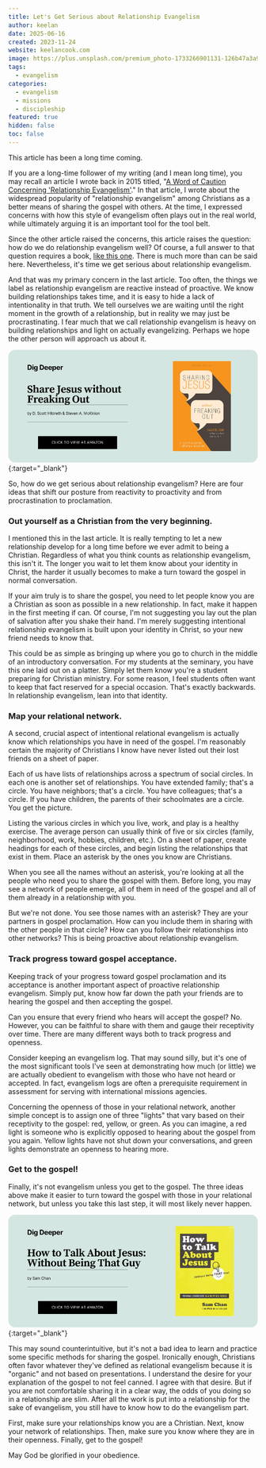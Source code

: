 ```yaml
---
title: Let's Get Serious about Relationship Evangelism
author: keelan
date: 2025-06-16
created: 2023-11-24
website: keelancook.com
image: https://plus.unsplash.com/premium_photo-1733266901131-126b47a3a91f?q=80&w=1470&auto=format&fit=crop&ixlib=rb-4.1.0&ixid=M3wxMjA3fDB8MHxwaG90by1wYWdlfHx8fGVufDB8fHx8fA%3D%3D
tags:
  - evangelism
categories:
  - evangelism
  - missions
  - discipleship
featured: true
hidden: false
toc: false
---
```


This article has been a long time coming. 

If you are a long-time follower of my writing (and I mean long time), you may recall an article I wrote back in 2015 titled, "[A Word of Caution Concerning 'Relationship Evangelism'](https://keelancook.com/a-word-of-caution-concerning-relationship-evangelism)." In that article, I wrote about the widespread popularity of "relationship evangelism" among Christians as a better means of sharing the gospel with others. At the time, I expressed concerns with how this style of evangelism often plays out in the real world, while ultimately arguing it is an important tool for the tool belt.

Since the other article raised the concerns, this article raises the question: how do we do relationship evangelism well? Of course, a full answer to that question requires a book, [like this one](https://amzn.to/448QTmP). There is much more than can be said here. Nevertheless, it's time we get serious about relationship evangelism.

And that was my primary concern in the last article. Too often, the things we label as relationship evangelism are reactive instead of proactive. We know building relationships takes time, and it is easy to hide a lack of intentionality in that truth. We tell ourselves we are waiting until the right moment in the growth of a relationship, but in reality we may just be procrastinating. I fear much that we call relationship evangelism is heavy on building relationships and light on actually evangelizing. Perhaps we hope the other person will approach us about it.

[![Share Jesus without Freaking Out](images/promo/share-jesus.png)](https://amzn.to/3YTy8lB){:target="_blank"}

So, how do we get serious about relationship evangelism? Here are four ideas that shift our posture from reactivity to proactivity and from procrastination to proclamation.

### Out yourself as a Christian from the very beginning.
I mentioned this in the last article. It is really tempting to let a new relationship develop for a long time before we ever admit to being a Christian. Regardless of what you think counts as relationship evangelism, this isn't it. The longer you wait to let them know about your identity in Christ, the harder it usually becomes to make a turn toward the gospel in normal conversation. 

If your aim truly is to share the gospel, you need to let people know you are a Christian as soon as possible in a new relationship. In fact, make it happen in the first meeting if can. Of course, I'm not suggesting you lay out the plan of salvation after you shake their hand. I'm merely suggesting intentional relationship evangelism is built upon your identity in Christ, so your new friend needs to know that. 

This could be as simple as bringing up where you go to church in the middle of an introductory conversation. For my students at the seminary, you have this one laid out on a platter. Simply let them know you're a student preparing for Christian ministry. For some reason, I feel students often want to keep that fact reserved for a special occasion. That's exactly backwards. In relationship evangelism, lean into that identity.

### Map your relational network.
A second, crucial aspect of intentional relational evangelism is actually know which relationships you have in need of the gospel. I'm reasonably certain the majority of Christians I know have never listed out their lost friends on a sheet of paper. 

Each of us have lists of relationships across a spectrum of social circles. In each one is another set of relationships. You have extended family; that's a circle. You have neighbors; that's a circle. You have colleagues; that's a circle. If you have children, the parents of their schoolmates are a circle. You get the picture.

Listing the various circles in which you live, work, and play is a healthy exercise. The average person can usually think of five or six circles (family, neighborhood, work, hobbies, children, etc.). On a sheet of paper, create headings for each of these circles, and begin listing the relationships that exist in them. Place an asterisk by the ones you know are Christians. 

When you see all the names without an asterisk, you're looking at all the people who need you to share the gospel with them. Before long, you may see a network of people emerge, all of them in need of the gospel and all of them already in a relationship with you. 

But we're not done. You see those names with an asterisk? They are your partners in gospel proclamation. How can you include them in sharing with the other people in that circle? How can you follow their relationships into other networks? This is being proactive about relationship evangelism.

### Track progress toward gospel acceptance.
Keeping track of your progress toward gospel proclamation and its acceptance is another important aspect of proactive relationship evangelism. Simply put, know how far down the path your friends are to hearing the gospel and then accepting the gospel.

Can you ensure that every friend who hears will accept the gospel? No. However, you can be faithful to share with them and gauge their receptivity over time. There are many different ways both to track progress and openness. 

Consider keeping an evangelism log. That may sound silly, but it's one of the most significant tools I've seen at demonstrating how much (or little) we are actually obedient to evangelism with those who have not heard or accepted. In fact, evangelism logs are often a prerequisite requirement in assessment for serving with international missions agencies.

Concerning the openness of those in your relational network, another simple concept is to assign one of three "lights" that vary based on their receptivity to the gospel: red, yellow, or green. As you can imagine, a red light is someone who is explicitly opposed to hearing about the gospel from you again. Yellow lights have not shut down your conversations, and green lights demonstrate an openness to hearing more. 

### Get to the gospel!
Finally, it's not evangelism unless you get to the gospel. The three ideas above make it easier to turn toward the gospel with those in your relational network, but unless you take this last step, it will most likely never happen. 

[![How to Talk About Jesus](images/promo/talk-about-jesus.png)](https://amzn.to/4e7VOJp){:target="_blank"}

This may sound counterintuitive, but it's not a bad idea to learn and practice some specific methods for sharing the gospel. Ironically enough, Christians often favor whatever they've defined as relational evangelism because it is "organic" and not based on presentations. I understand the desire for your explanation of the gospel to not feel canned. I agree with that desire. But if you are not comfortable sharing it in a clear way, the odds of you doing so in a relationship are slim. After all the work is put into a relationship for the sake of evangelism, you still have to know how to do the evangelism part.

First, make sure your relationships know you are a Christian. Next, know your network of relationships. Then, make sure you know where they are in their openness. Finally, get to the gospel! 

May God be glorified in your obedience.